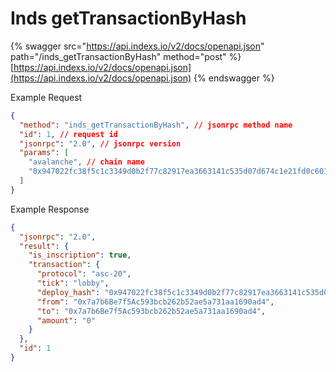 # Inds getTransactionByHash

{% swagger src="https://api.indexs.io/v2/docs/openapi.json" path="/inds_getTransactionByHash" method="post" %}
[https://api.indexs.io/v2/docs/openapi.json](https://api.indexs.io/v2/docs/openapi.json)
{% endswagger %}

Example Request

```json
{
  "method": "inds_getTransactionByHash", // jsonrpc method name
  "id": 1, // request id
  "jsonrpc": "2.0", // jsonrpc version
  "params": [
    "avalanche", // chain name
    "0x947022fc38f5c1c3349d0b2f77c82917ea3663141c535d07d674c1e21fd0c601", // tx_hash
  ]
}
```

Example Response

```json
{
  "jsonrpc": "2.0",
  "result": {
    "is_inscription": true,
    "transaction": {
      "protocol": "asc-20",
      "tick": "lobby",
      "deploy_hash": "0x947022fc38f5c1c3349d0b2f77c82917ea3663141c535d07d674c1e21fd0c601",
      "from": "0x7a7b6Be7f5Ac593bcb262b52ae5a731aa1690ad4",
      "to": "0x7a7b6Be7f5Ac593bcb262b52ae5a731aa1690ad4",
      "amount": "0"
    }
  },
  "id": 1
}
```
